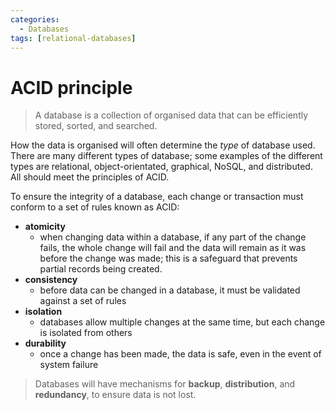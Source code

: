 ```yaml
---
categories:
  - Databases
tags: [relational-databases]
---
```


# ACID principle

> A database is a collection of organised data that can be efficiently stored, sorted, and searched.

How the data is organised will often determine the _type_ of database used. There are many different types of database; some examples of the different types are relational, object-orientated, graphical, NoSQL, and distributed. All should meet the principles of ACID.

To ensure the integrity of a database, each change or transaction must conform to a set of rules known as ACID:

- **atomicity**
  - when changing data within a database, if any part of the change fails, the whole change will fail and the data will remain as it was before the change was made; this is a safeguard that prevents partial records being created.
- **consistency**
  - before data can be changed in a database, it must be validated against a set of rules
- **isolation**
  - databases allow multiple changes at the same time, but each change is isolated from others
- **durability**
  - once a change has been made, the data is safe, even in the event of system failure

> Databases will have mechanisms for **backup**, **distribution**, and **redundancy**, to ensure data is not lost.
